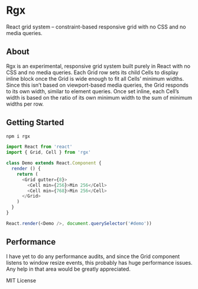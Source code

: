 # Rgx

React grid system – constraint-based responsive grid with no CSS and no media queries.

## About

Rgx is an experimental, responsive grid system built purely in React with no CSS and no media queries.
Each Grid row sets its child Cells to display inline block once the Grid is wide enough to fit all Cells’ minimum widths.
Since this isn’t based on viewport-based media queries, the Grid responds to its own width, similar to element queries.
Once set inline, each Cell’s width is based on the ratio of its own minimum width to the sum of minimum widths per row.

## Getting Started

```bash
npm i rgx
```

```js
import React from 'react'
import { Grid, Cell } from 'rgx'

class Demo extends React.Component {
  render () {
    return (
      <Grid gutter={8}>
        <Cell min={256}>Min 256</Cell>
        <Cell min={768}>Min 256</Cell>
      </Grid>
    )
  }
}

React.render(<Demo />, document.querySelector('#demo'))
```

## Performance

I have yet to do any performance audits, and since the Grid component listens to window resize events,
this probably has huge performance issues. Any help in that area would be greatly appreciated.

MIT License

